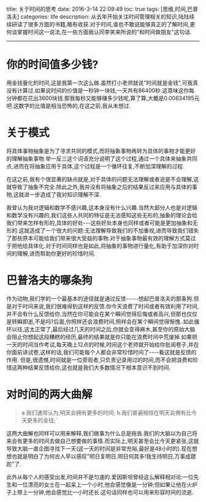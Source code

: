 title: 关于时间的思考
date: 2016-3-14 22:09:49
toc: true
tags: [思维,时间,巴普洛夫]
categories: life
description: 从去年开始关注时间管理相关的知识,陆陆续续研读了很多方面的书籍,略有收获.对于时间,谁也不敢说能够真正的了解时间,更何谈掌握时间这一说法,在一些方面我认同李笑来所说的"和时间做朋友"这句话.

------

# 你的时间值多少钱?

用金钱量化的时间,这是我第一次这么做.虽然打小老师就说"时间就是金钱",可我真没有计算过.如果说时间的价值是一秒钟一块钱,一天共有86400秒.这意味这你每分钟都在花出3600块钱.那我每秒又能够赚多少钱呢,算了算,大概是0.00634195元吧.这数字的比值是相当恐怖的,在这之前,我从未想过.

# 关于模式

将具体事物抽象是为了寻求共同的模式,而将抽象事物再转为具体的事物才能更好的理解抽象事物.举一反三这个词语充分说明了这个过程,通过一个具体来抽象共同点,进而在将抽象应用于具体,这个过程是一个循环往复,不断加深理解的过程.

在这之前,我有个很显著的缺点就是,对于具体的问题无法理解或者说是不会理解,这就导致了抽象不完全.除此之外,我并没有将抽象之后的结果反过来应用与具体的事物,这就进一步造成了我对知识理解不深.

我曾认为我对逻辑和数学不感兴趣,这本身没有什么兴趣.当然大部分人也是对逻辑和数学没有兴趣的,我们这些人共同的特征是无法感知这些无形的,抽象的理论会给我们带来怎样有形的,具体的好处---这些好处本身也同样或者可能是更加抽象和无形的.这就造成了一个很大的问题:无法理解导致我们的不加重视,进而导致我们错失了那些原本可能给我们带来很大受益的事物.对于抽象事物最有效的理解方式莫过于把他给具体化.对于时间同样也是如此,将抽象的事物进行量化,有助于加深你对时间的理解,进而帮助你更好的珍惜时间.

# 巴普洛夫的哪条狗

作为动物,我们学的一个最基本的途径就是通过反馈-----想起巴普洛夫的那条狗.但是对于时间来说,我们很难得到这样的反馈.你今天浪费了时间或者有效利用了时间,并不会有什么反馈给你,当然在你可能会在某个瞬间觉得后悔或者高兴,但那也仅仅是转瞬即逝,不是吗?后面,你照样还会浪费时间,照样会在某个瞬间觉得惭愧..如此循环以往,这太正常了,最后经过几天的时间之后,你就会变得麻木,甚至你的原始大脑会阻止你想起这段糟糕的经历,最终的结果就是你只能在浪费时间中荒废掉.如果把一天的时间当作考试,每天晚上12点的时候,时间这个老师就开始给你批阅卷子,并在你面前讲试卷,这样的话,我们可能每个人都会非常珍惜时间了----看这就是反馈的作用.
但是,很遗憾,时间就是一位旁观者,只负责记录用过的时间,而不会把浪费和珍惜这两种结果反馈给你,这也就是我们大多数情况下根本意识不到时间.


对时间的两大曲解
=====
>a.我们通常认为,明天会拥有更多的时间;
>b.我们普遍相信在明天会拥有比今天更多的金钱;`

这两大曲解也同样可以用来解释,我们做事为什么总是拖沓.我们的大脑以为自己将来会有更多的时间去做自己想要做的事情.而实际上,明天甚至会比今天更紧张,这就导致大脑一直企图寻找下一天(这一天的时间是非常充裕,最好是48小时的).现在想想也就是明白了为何古人早以感叹"明日复明日,明日何其多!我生待明日,万事成蹉跎"了.

此外从每个人的感受出发,时间并不是匀速的.爱因斯坦曾经这么解释相对论:一位先生和一位漂亮的女士在一起呆上一个小时,他会感觉像是一分钟;但如果让他在火炉子上带上一分钟,他会感觉比一小时还长.这句话同样也可以用来形容时间的流逝.
